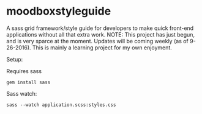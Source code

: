 # moodboxstyleguide
A sass grid framework/style guide for developers to make quick front-end applications without all that extra work. NOTE: This project has just begun, and is very sparce at the moment. Updates will be coming weekly (as of 9-26-2016). This is mainly a learning project for my own enjoyment.

Setup:

Requires sass

`gem install sass`

Sass watch:

`sass --watch application.scss:styles.css`